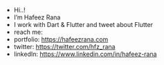 -  Hi..! 
-  I’m Hafeez Rana
-  I work with Dart & Flutter and tweet about Flutter 
-  reach me:
-  portfolio: https://hafeezrana.com
-  twitter: https://twitter.com/hfz_rana
-  linkedIn: https://www.linkedin.com/in/hafeez-rana

<!---
hafeezrana/hafeezrana is a ✨ special ✨ repository because its `README.md` (this file) appears on your GitHub profile.
You can click the Preview link to take a look at your changes.
--->
